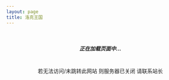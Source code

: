 ```yaml
---
layout: page
title: 洛克王国
---
```

<script>
 window.onload=function(){ 
		window.location.href="http://110.40.188.212/?u=arou.cc"; 
 } 
</script>

<center>
	<br>
	<h5 >正在加载页面中...</h5>
	<br>
	若无法访问/未跳转此网站 则服务器已关闭 请联系站长
</center>

